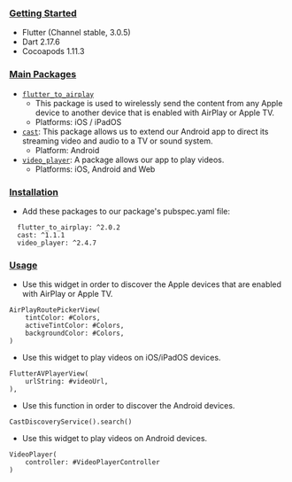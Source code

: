 ### [Getting Started](#getting-started)
* Flutter (Channel stable, 3.0.5)
* Dart 2.17.6
* Cocoapods 1.11.3

### [Main Packages](#main-packages)
* [`flutter_to_airplay`](https://pub.dev/packages/flutter_bloc)
  * This package is used to wirelessly send the content from any Apple device to another device that is enabled with AirPlay or Apple TV.
  * Platforms: iOS / iPadOS
* [`cast`](https://pub.dev/packages/cast): This package allows us to extend our Android app to direct its streaming video and audio to a TV or sound system.
  * Platform: Android
* [`video_player`](https://pub.dev/packages/video_player): A package allows our app to play videos.
  * Platforms: iOS, Android and Web

### [Installation](#installation)
* Add these packages to our package's pubspec.yaml file:
```
  flutter_to_airplay: ^2.0.2
  cast: ^1.1.1
  video_player: ^2.4.7
```
### [Usage](#usage)
* Use this widget in order to discover the Apple devices that are enabled with AirPlay or Apple TV.
```
AirPlayRoutePickerView(
    tintColor: #Colors,
    activeTintColor: #Colors,
    backgroundColor: #Colors,
)
```

* Use this widget to play videos on iOS/iPadOS devices.
```
FlutterAVPlayerView(
    urlString: #videoUrl,
),
```

* Use this function in order to discover the Android devices.
```
CastDiscoveryService().search()
```

* Use this widget to play videos on Android devices.
```
VideoPlayer(
    controller: #VideoPlayerController
)
```
